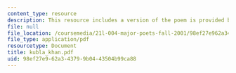 ```yaml
---
content_type: resource
description: This resource includes a version of the poem is provided by Kubla Khan.
file: null
file_location: /coursemedia/21l-004-major-poets-fall-2001/98ef27e962a343799b0443504b99ca88_kubla_khan.pdf
file_type: application/pdf
resourcetype: Document
title: kubla_khan.pdf
uid: 98ef27e9-62a3-4379-9b04-43504b99ca88
---
```


